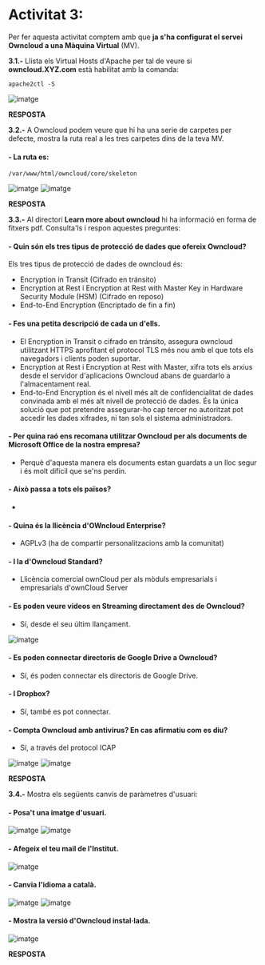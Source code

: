 # Activitat 3:

Per fer aquesta activitat comptem amb que **ja s'ha configurat el servei Owncloud a una Màquina Virtual** (MV).

**3.1.-** Llista els Virtual Hosts d'Apache per tal de veure si **owncloud.XYZ.com** està habilitat amb la comanda:

```
apache2ctl -S
``` 

![imatge](1c.png)


**RESPOSTA**

**3.2.-** A Owncloud podem veure que hi ha una serie de carpetes per defecte, mostra la ruta real a les tres carpetes dins de la teva MV.

#### - La ruta es:
```
/var/www/html/owncloud/core/skeleton
```

![imatge](2c.png)
![imatge](3c.png)


**RESPOSTA**

**3.3.-** Al directori **Learn more about owncloud** hi ha informació en forma de fitxers pdf. Consulta'ls i respon aquestes preguntes:

#### - Quin són els tres tipus de protecció de dades que ofereix Owncloud?

Els tres tipus de protecció de dades de owncloud és:
- Encryption in Transit (Cifrado en tránsito)
- Encryption at Rest i  Encryption at Rest with Master
Key in Hardware Security Module
(HSM) (Cifrado en reposo)
- End-to-End Encryption (Encriptado de fin a fin)

#### - Fes una petita descripció de cada un d'ells.

- El Encryption in Transit o cifrado en tránsito, assegura owncloud utilitzant HTTPS aprofitant el protocol TLS més nou amb el que tots els navegadors i clients poden suportar.
- Encryption at Rest i  Encryption at Rest with Master, xifra tots els arxius desde el servidor d'aplicacions Owncloud abans de guardarlo a l'almacentament real.
- End-to-End Encryption és el nivell més alt de confidencialitat de dades convinada amb el més alt nivell de protecció de dades. És la única solució que pot pretendre assegurar-ho
cap tercer no autoritzat pot accedir
les dades xifrades, ni tan sols el sistema
administradors.

#### - Per quina raó ens recomana utilitzar Owncloud per als documents de Microsoft Office de la nostra empresa?

- Perquè d'aquesta manera els documents estan guardats a un lloc segur i és molt dificil que se'ns perdin.

#### - Això passa a tots els països?

- 

#### - Quina és la llicència d'OWncloud Enterprise?

- AGPLv3 (ha de compartir personalitzacions amb la comunitat)

#### - I la d'Owncloud Standard?

- Llicència comercial ownCloud per als mòduls empresarials i empresarials d'ownCloud Server

#### - Es poden veure videos en Streaming directament des de Owncloud?

- Sí, desde el seu últim llançament.

![imatge](4c.png)

#### - Es poden connectar directoris de Google Drive a Owncloud?

- Sí, és poden connectar els directoris de Google Drive.

#### - I Dropbox?

- Sí, també es pot connectar.

#### - Compta Owncloud amb antivirus? En cas afirmatiu com es diu? 

- Sí, a través del protocol ICAP 

![imatge](5c.png)
![imatge](6c.png)

**RESPOSTA**

**3.4.-** Mostra els següents canvis de paràmetres d'usuari:

#### - Posa't una imatge d'usuari.

![imatge](7c.png)
![imatge](9c.png)

#### - Afegeix el teu mail de l'Institut.

![imatge](8c.png)

#### - Canvia l'idioma a català.

![imatge](10c.png)
![imatge](11c.png)

#### - Mostra la versió d'Owncloud instal·lada.

![imatge](12c.png)

**RESPOSTA**





